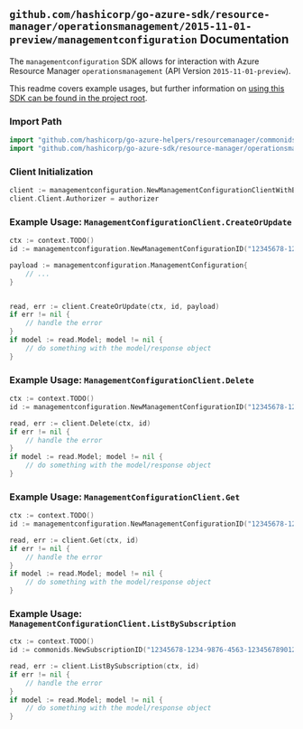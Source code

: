 
## `github.com/hashicorp/go-azure-sdk/resource-manager/operationsmanagement/2015-11-01-preview/managementconfiguration` Documentation

The `managementconfiguration` SDK allows for interaction with Azure Resource Manager `operationsmanagement` (API Version `2015-11-01-preview`).

This readme covers example usages, but further information on [using this SDK can be found in the project root](https://github.com/hashicorp/go-azure-sdk/tree/main/docs).

### Import Path

```go
import "github.com/hashicorp/go-azure-helpers/resourcemanager/commonids"
import "github.com/hashicorp/go-azure-sdk/resource-manager/operationsmanagement/2015-11-01-preview/managementconfiguration"
```


### Client Initialization

```go
client := managementconfiguration.NewManagementConfigurationClientWithBaseURI("https://management.azure.com")
client.Client.Authorizer = authorizer
```


### Example Usage: `ManagementConfigurationClient.CreateOrUpdate`

```go
ctx := context.TODO()
id := managementconfiguration.NewManagementConfigurationID("12345678-1234-9876-4563-123456789012", "example-resource-group", "managementConfigurationValue")

payload := managementconfiguration.ManagementConfiguration{
	// ...
}


read, err := client.CreateOrUpdate(ctx, id, payload)
if err != nil {
	// handle the error
}
if model := read.Model; model != nil {
	// do something with the model/response object
}
```


### Example Usage: `ManagementConfigurationClient.Delete`

```go
ctx := context.TODO()
id := managementconfiguration.NewManagementConfigurationID("12345678-1234-9876-4563-123456789012", "example-resource-group", "managementConfigurationValue")

read, err := client.Delete(ctx, id)
if err != nil {
	// handle the error
}
if model := read.Model; model != nil {
	// do something with the model/response object
}
```


### Example Usage: `ManagementConfigurationClient.Get`

```go
ctx := context.TODO()
id := managementconfiguration.NewManagementConfigurationID("12345678-1234-9876-4563-123456789012", "example-resource-group", "managementConfigurationValue")

read, err := client.Get(ctx, id)
if err != nil {
	// handle the error
}
if model := read.Model; model != nil {
	// do something with the model/response object
}
```


### Example Usage: `ManagementConfigurationClient.ListBySubscription`

```go
ctx := context.TODO()
id := commonids.NewSubscriptionID("12345678-1234-9876-4563-123456789012")

read, err := client.ListBySubscription(ctx, id)
if err != nil {
	// handle the error
}
if model := read.Model; model != nil {
	// do something with the model/response object
}
```
